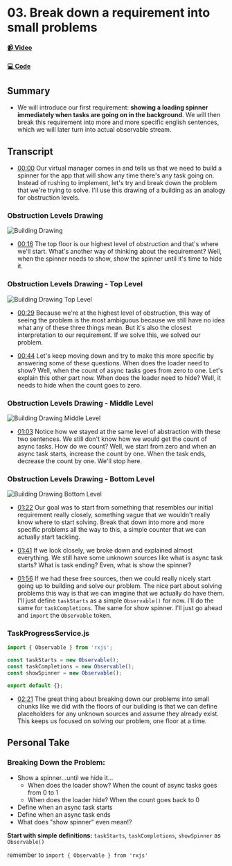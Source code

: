 # 03. Break down a requirement into small problems

#### [📹 Video](https://egghead.io/lessons/rxjs-break-down-a-requirement-into-small-problems)

#### [💻 Code](https://github.com/rarmatei/egghead-thinking-reactively/blob/lesson-03/src/lesson-code/TaskProgressService.js)

## Summary

- We will introduce our first requirement: **showing a loading spinner immediately when tasks are going on in the background**. We will then break this requirement into more and more specific english sentences, which we will later turn into actual observable stream.

## Transcript

- [00:00](https://egghead.io/lessons/rxjs-break-down-a-requirement-into-small-problems#t=0) Our virtual manager comes in and tells us that we need to build a spinner for the app that will show any time there's any task going on. Instead of rushing to implement, let's try and break down the problem that we're trying to solve. I'll use this drawing of a building as an analogy for obstruction levels.

### Obstruction Levels Drawing

![Building Drawing](https://res.cloudinary.com/dg3gyk0gu/image/upload/v1585168487/transcript-images/egghead-break-down-a-requirement-into-small-problems-building-drawing.jpg)

- [00:16](https://egghead.io/lessons/rxjs-break-down-a-requirement-into-small-problems#t=16) The top floor is our highest level of obstruction and that's where we'll start. What's another way of thinking about the requirement? Well, when the spinner needs to show, show the spinner until it's time to hide it.

### Obstruction Levels Drawing - Top Level

![Building Drawing Top Level](https://res.cloudinary.com/dg3gyk0gu/image/upload/v1585168498/transcript-images/egghead-break-down-a-requirement-into-small-problems-building-drawing-top-level.jpg)

- [00:29](https://egghead.io/lessons/rxjs-break-down-a-requirement-into-small-problems#t=29) Because we're at the highest level of obstruction, this way of seeing the problem is the most ambiguous because we still have no idea what any of these three things mean. But it's also the closest interpretation to our requirement. If we solve this, we solved our problem.

- [00:44](https://egghead.io/lessons/rxjs-break-down-a-requirement-into-small-problems#t=44) Let's keep moving down and try to make this more specific by answering some of these questions. When does the loader need to show? Well, when the count of async tasks goes from zero to one. Let's explain this other part now. When does the loader need to hide? Well, it needs to hide when the count goes to zero.

### Obstruction Levels Drawing - Middle Level

![Building Drawing Middle Level](https://res.cloudinary.com/dg3gyk0gu/image/upload/v1585168507/transcript-images/egghead-break-down-a-requirement-into-small-problems-building-drawing-middle-level.jpg)

- [01:03](https://egghead.io/lessons/rxjs-break-down-a-requirement-into-small-problems#t=63) Notice how we stayed at the same level of abstraction with these two sentences. We still don't know how we would get the count of async tasks. How do we count? Well, we start from zero and when an async task starts, increase the count by one. When the task ends, decrease the count by one. We'll stop here.

### Obstruction Levels Drawing - Bottom Level

![Building Drawing Bottom Level](https://res.cloudinary.com/dg3gyk0gu/image/upload/v1585168506/transcript-images/egghead-break-down-a-requirement-into-small-problems-building-drawing-bottom-level.jpg)

- [01:22](https://egghead.io/lessons/rxjs-break-down-a-requirement-into-small-problems#t=82) Our goal was to start from something that resembles our initial requirement really closely, something vague that we wouldn't really know where to start solving. Break that down into more and more specific problems all the way to this, a simple counter that we can actually start tackling.

- [01:41](https://egghead.io/lessons/rxjs-break-down-a-requirement-into-small-problems#t=101) If we look closely, we broke down and explained almost everything. We still have some unknown sources like what is async task starts? What is task ending? Even, what is show the spinner?

- [01:56](https://egghead.io/lessons/rxjs-break-down-a-requirement-into-small-problems#t=116) If we had these free sources, then we could really nicely start going up to building and solve our problem. The nice part about solving problems this way is that we can imagine that we actually do have them. I'll just define `taskStarts` as a simple `Observable()` for now. I'll do the same for `taskCompletions`. The same for show spinner. I'll just go ahead and `import` the `Observable` token.

### TaskProgressService.js

```js
import { Observable } from 'rxjs';

const taskStarts = new Observable();
const taskCompletions = new Observable();
const showSpinner = new Observable();

export default {};
```

- [02:21](https://egghead.io/lessons/rxjs-break-down-a-requirement-into-small-problems#t=141) The great thing about breaking down our problems into small chunks like we did with the floors of our building is that we can define placeholders for any unknown sources and assume they already exist. This keeps us focused on solving our problem, one floor at a time.

## Personal Take

### Breaking Down the Problem:

- Show a spinner...until we hide it...
  - When does the loader show? When the count of async tasks goes from 0 to 1
  - When does the loader hide? When the count goes back to 0
- Define when an async task starts
- Define when an async task ends
- What does "show spinner" even mean!?

**Start with simple definitions:** `taskStarts`, `taskCompletions`, `showSpinner` as `Observable()`

remember to `import { Observable } from 'rxjs'`
